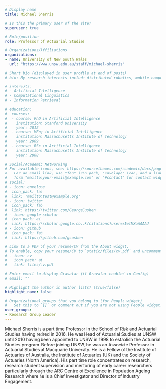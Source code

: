 ```yaml
---
# Display name
title: Michael Sherris

# Is this the primary user of the site?
superuser: true

# Role/position
role: Professor of Actuarial Studies

# Organizations/Affiliations
organizations:
- name: University of New South Wales
  url: "https://www.unsw.edu.au/staff/michael-sherris"

# Short bio (displayed in user profile at end of posts)
# bio: My research interests include distributed robotics, mobile computing and programmable matter.

# interests:
# - Artificial Intelligence
# - Computational Linguistics
# - Information Retrieval

# education:
#  courses:
#  - course: PhD in Artificial Intelligence
#    institution: Stanford University
#    year: 2012
#  - course: MEng in Artificial Intelligence
#    institution: Massachusetts Institute of Technology
#    year: 2009
#  - course: BSc in Artificial Intelligence
#    institution: Massachusetts Institute of Technology
#    year: 2008

# Social/Academic Networking
# For available icons, see: https://sourcethemes.com/academic/docs/page-builder/#icons
#   For an email link, use "fas" icon pack, "envelope" icon, and a link in the
#   form "mailto:your-email@example.com" or "#contact" for contact widget.
# social:
# - icon: envelope
#  icon_pack: fas
#  link: 'mailto:test@example.org'
# - icon: twitter
#  icon_pack: fab
#  link: https://twitter.com/GeorgeCushen
# - icon: google-scholar
#  icon_pack: ai
#  link: https://scholar.google.co.uk/citations?user=sIwtMXoAAAAJ
# - icon: github
#  icon_pack: fab
#  link: https://github.com/gcushen

# Link to a PDF of your resume/CV from the About widget.
# To enable, copy your resume/CV to `static/files/cv.pdf` and uncomment the lines below.
# - icon: cv
#   icon_pack: ai
#   link: files/cv.pdf

# Enter email to display Gravatar (if Gravatar enabled in Config)
# email: ""

# Highlight the author in author lists? (true/false)
highlight_name: false

# Organizational groups that you belong to (for People widget)
#   Set this to `[]` or comment out if you are not using People widget.
user_groups:
- Research Group Leader
---
```


Michael Sherris is a part time Professor in the School of Risk and Actuarial Studies having retired in 2016. He was Head of Actuarial Studies at UNSW until 2010 having been appointed to UNSW in 1998 to establish the Actuarial Studies program. Before joining UNSW, he was an Associate Professor in Actuarial Studies at Macquarie University. He is a Fellow of the Institute of Actuaries of Australia, the Institute of Actuaries (UK) and the Society of Actuaries (North America). His part time role concentrates on research, research student supervision and mentoring of early career researchers particularly through the ARC Centre of Excellence in Population Ageing Research where he is a Chief Investigator and Director of Industry Engagement.
